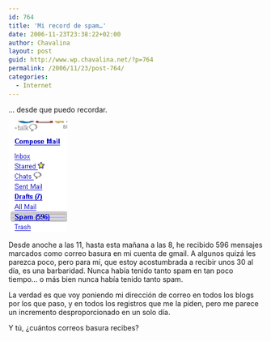```yaml
---
id: 764
title: 'Mi record de spam…'
date: 2006-11-23T23:38:22+02:00
author: Chavalina
layout: post
guid: http://www.wp.chavalina.net/?p=764
permalink: /2006/11/23/post-764/
categories:
  - Internet
---
```

… desde que puedo recordar.

<p class="imgcentro">
  <img src="/imagenes/fotos/spam.gif" alt="596 mensajes de spam en 9 horas" />
</p>

Desde anoche a las 11, hasta esta ma&ntilde;ana a las 8, he recibido 596 mensajes marcados como correo basura en mi cuenta de gmail. A algunos quizá les parezca poco, pero para m&iacute;, que estoy acostumbrada a recibir unos 30 al d&iacute;a, es una barbaridad. Nunca hab&iacute;a tenido tanto spam en tan poco tiempo… o más bien nunca hab&iacute;a tenido tanto spam.

La verdad es que voy poniendo mi dirección de correo en todos los blogs por los que paso, y en todos los registros que me la piden, pero me parece un incremento desproporcionado en un solo d&iacute;a.

Y t&uacute;, &iquest;cuántos correos basura recibes?